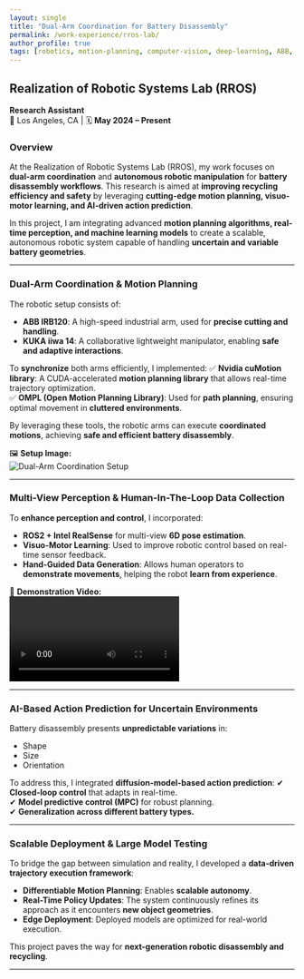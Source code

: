 ```yaml
---
layout: single
title: "Dual-Arm Coordination for Battery Disassembly"
permalink: /work-experience/rros-lab/
author_profile: true
tags: [robotics, motion-planning, computer-vision, deep-learning, ABB, KUKA, Nvidia]
---
```


## Realization of Robotic Systems Lab (RROS)
**Research Assistant**  
📍 Los Angeles, CA | 🗓 **May 2024 – Present**  

### **Overview**
At the Realization of Robotic Systems Lab (RROS), my work focuses on **dual-arm coordination** and **autonomous robotic manipulation** for **battery disassembly workflows**. This research is aimed at **improving recycling efficiency and safety** by leveraging **cutting-edge motion planning, visuo-motor learning, and AI-driven action prediction**.

In this project, I am integrating advanced **motion planning algorithms, real-time perception, and machine learning models** to create a scalable, autonomous robotic system capable of handling **uncertain and variable battery geometries**.

---

### **Dual-Arm Coordination & Motion Planning**
The robotic setup consists of:
- **ABB IRB120**: A high-speed industrial arm, used for **precise cutting and handling**.
- **KUKA iiwa 14**: A collaborative lightweight manipulator, enabling **safe and adaptive interactions**.

To **synchronize** both arms efficiently, I implemented:
✅ **Nvidia cuMotion library**: A CUDA-accelerated **motion planning library** that allows real-time trajectory optimization.  
✅ **OMPL (Open Motion Planning Library)**: Used for **path planning**, ensuring optimal movement in **cluttered environments**.  

By leveraging these tools, the robotic arms can execute **coordinated motions**, achieving **safe and efficient battery disassembly**.

🖼️ **Setup Image:**  
![Dual-Arm Coordination Setup](/assets/images/work_experience/rros_dual_arm.jpg)

---

### **Multi-View Perception & Human-In-The-Loop Data Collection**
To **enhance perception and control**, I incorporated:
- **ROS2 + Intel RealSense** for multi-view **6D pose estimation**.
- **Visuo-Motor Learning**: Used to improve robotic control based on real-time sensor feedback.
- **Hand-Guided Data Generation**: Allows human operators to **demonstrate movements**, helping the robot **learn from experience**.

🎥 **Demonstration Video:**  
<video controls>
    <source src="/assets/videos/work_experience/hand_guided_learning.mp4" type="video/mp4">
    Your browser does not support the video tag.
</video>

---

### **AI-Based Action Prediction for Uncertain Environments**
Battery disassembly presents **unpredictable variations** in:
- Shape
- Size
- Orientation

To address this, I integrated **diffusion-model-based action prediction**:
✔ **Closed-loop control** that adapts in real-time.  
✔ **Model predictive control (MPC)** for robust planning.  
✔ **Generalization across different battery types.**

---

### **Scalable Deployment & Large Model Testing**
To bridge the gap between simulation and reality, I developed a **data-driven trajectory execution framework**:
- **Differentiable Motion Planning**: Enables **scalable autonomy**.
- **Real-Time Policy Updates**: The system continuously refines its approach as it encounters **new object geometries**.
- **Edge Deployment**: Deployed models are optimized for real-world execution.

This project paves the way for **next-generation robotic disassembly and recycling**.

---
